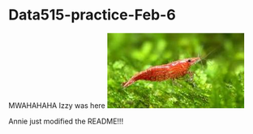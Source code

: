 # Data515-practice-Feb-6
MWAHAHAHA Izzy was here 
![alt text](download.jpeg "shrimp")

Annie just modified the README!!!